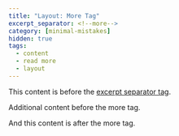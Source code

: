 ```yaml
---
title: "Layout: More Tag"
excerpt_separator: <!--more-->
category: [minimal-mistakes]
hidden: true
tags:
  - content
  - read more
  - layout
---
```


This content is before the [excerpt separator tag](http://jekyllrb.com/docs/posts/#post-excerpts).

Additional content before the more tag.

<!--more-->

And this content is after the more tag.
<!--stackedit_data:
eyJoaXN0b3J5IjpbLTY5NjUzMDUzMV19
-->
